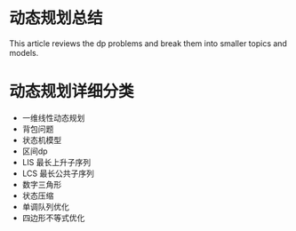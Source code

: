 # 动态规划总结



This article reviews the dp problems and break them into smaller topics and models.
<!--more-->

# 动态规划详细分类

- 一维线性动态规划
- 背包问题
- 状态机模型
- 区间dp
- LIS 最长上升子序列
- LCS 最长公共子序列
- 数字三角形
- 状态压缩
- 单调队列优化
- 四边形不等式优化

